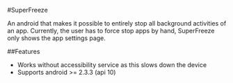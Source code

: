 #SuperFreeze

An android that makes it possible to entirely stop all background activities of an app.
Currently, the user has to force stop apps by hand, SuperFreeze only shows the app settings page.

##Features

* Works without accessibility service as this slows down the device
* Supports android >= 2.3.3 (api 10)
